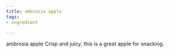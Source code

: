 ```yaml
---
title: ambrosia apple
tags:
- ingredient

---
```

ambrosia apple Crisp and juicy, this is a great apple for snacking.
